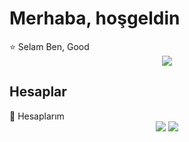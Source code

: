 <h1>Merhaba, hoşgeldin</h1>
⭐ Selam Ben, Good


<div align="center">
  <img src="https://github-readme-stats.vercel.app/api?username=Goodbs&show_icons=true&theme=dark&hide_border=true&include_all_commits=true"></a>
  </div>

 <h2>Hesaplar</h2>
👤 Hesaplarım
<div align="center">
   <a href="https://discord.com/users/817102024704786502" target"blank_"><img src="https://img.shields.io/badge/discord%20-111111.svg?&style=for-the-badge&logo=discord&logoColor=white"></a>
  <a href="https://www.youtube.com/channel/UCsfQk3QOazFya9tjl8kbwjg" target"blank_"><img src="https://img.shields.io/badge/Youtube%20-111111.svg?&style=for-the-badge&logo=youtube&logoColor=white"></a>
</div>




